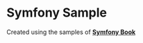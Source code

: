 Symfony Sample
========================

Created using the samples of [**Symfony Book**](https://symfony.com/doc/2.8/setup.html)

